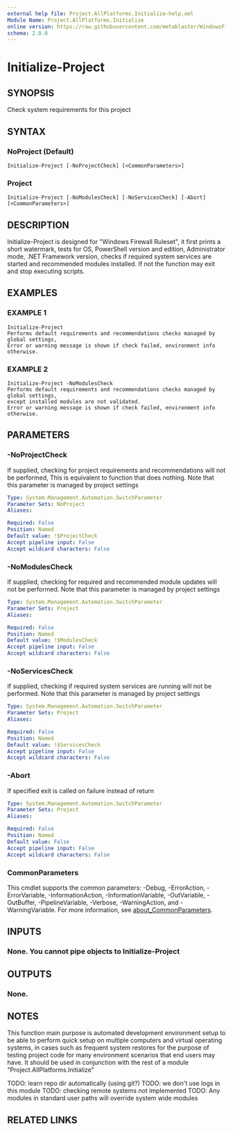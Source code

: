 ```yaml
---
external help file: Project.AllPlatforms.Initialize-help.xml
Module Name: Project.AllPlatforms.Initialize
online version: https://raw.githubusercontent.com/metablaster/WindowsFirewallRuleset/develop/Modules/Project.AllPlatforms.Initialize/Help/Initialize-Project.md
schema: 2.0.0
---
```


# Initialize-Project

## SYNOPSIS
Check system requirements for this project

## SYNTAX

### NoProject (Default)
```
Initialize-Project [-NoProjectCheck] [<CommonParameters>]
```

### Project
```
Initialize-Project [-NoModulesCheck] [-NoServicesCheck] [-Abort] [<CommonParameters>]
```

## DESCRIPTION
Initialize-Project is designed for "Windows Firewall Ruleset", it first prints a short watermark,
tests for OS, PowerShell version and edition, Administrator mode, .NET Framework version, checks if
required system services are started and recommended modules installed.
If not the function may exit and stop executing scripts.

## EXAMPLES

### EXAMPLE 1
```
Initialize-Project
Performs default requirements and recommendations checks managed by global settings,
Error or warning message is shown if check failed, environment info otherwise.
```

### EXAMPLE 2
```
Initialize-Project -NoModulesCheck
Performs default requirements and recommendations checks managed by global settings,
except installed modules are not validated.
Error or warning message is shown if check failed, environment info otherwise.
```

## PARAMETERS

### -NoProjectCheck
If supplied, checking for project requirements and recommendations will not be performed,
This is equivalent to function that does nothing.
Note that this parameter is managed by project settings

```yaml
Type: System.Management.Automation.SwitchParameter
Parameter Sets: NoProject
Aliases:

Required: False
Position: Named
Default value: !$ProjectCheck
Accept pipeline input: False
Accept wildcard characters: False
```

### -NoModulesCheck
If supplied, checking for required and recommended module updates will not be performed.
Note that this parameter is managed by project settings

```yaml
Type: System.Management.Automation.SwitchParameter
Parameter Sets: Project
Aliases:

Required: False
Position: Named
Default value: !$ModulesCheck
Accept pipeline input: False
Accept wildcard characters: False
```

### -NoServicesCheck
If supplied, checking if required system services are running will not be performed.
Note that this parameter is managed by project settings

```yaml
Type: System.Management.Automation.SwitchParameter
Parameter Sets: Project
Aliases:

Required: False
Position: Named
Default value: !$ServicesCheck
Accept pipeline input: False
Accept wildcard characters: False
```

### -Abort
If specified exit is called on failure instead of return

```yaml
Type: System.Management.Automation.SwitchParameter
Parameter Sets: Project
Aliases:

Required: False
Position: Named
Default value: False
Accept pipeline input: False
Accept wildcard characters: False
```

### CommonParameters
This cmdlet supports the common parameters: -Debug, -ErrorAction, -ErrorVariable, -InformationAction, -InformationVariable, -OutVariable, -OutBuffer, -PipelineVariable, -Verbose, -WarningAction, and -WarningVariable. For more information, see [about_CommonParameters](http://go.microsoft.com/fwlink/?LinkID=113216).

## INPUTS

### None. You cannot pipe objects to Initialize-Project
## OUTPUTS

### None.
## NOTES
This function main purpose is automated development environment setup to be able to perform quick
setup on multiple computers and virtual operating systems, in cases such as frequent system restores
for the purpose of testing project code for many environment scenarios that end users may have.
It should be used in conjunction with the rest of a module "Project.AllPlatforms.Initialize"

TODO: learn repo dir automatically (using git?)
TODO: we don't use logs in this module
TODO: checking remote systems not implemented
TODO: Any modules in standard user paths will override system wide modules

## RELATED LINKS
